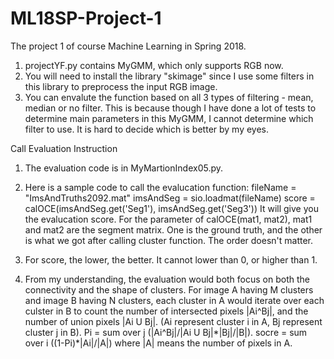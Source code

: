 # ML18SP-Project-1

The project 1 of course Machine Learning in Spring 2018.

1. projectYF.py contains MyGMM, which only supports RGB now.
2. You will need to install the library "skimage" since I use some filters in this library to preprocess the input RGB image.
3. You can envalute the function based on all 3 types of filtering - mean, median or no filter.
   This is because though I have done a lot of tests to determine main parameters in this MyGMM, I cannot determine which filter to use. It is hard to decide which is better by my eyes.

Call Evaluation Instruction
1. The evaluation code is in MyMartionIndex05.py. 
2. Here is a sample code to call the evalucation function:
    fileName = "ImsAndTruths2092.mat"
    imsAndSeg = sio.loadmat(fileName)
    score = calOCE(imsAndSeg.get('Seg1'), imsAndSeg.get('Seg3'))
   It will give you the evalucation score. For the parameter of calOCE(mat1, mat2), mat1 and mat2 are the segment matrix. One is the ground truth, and the other is what we got after calling cluster function. The order doesn't matter.

3. For score, the lower, the better. It cannot lower than 0, or higher than 1.
4. From my understanding, the evaluation would both focus on both the connectivity and the shape of clusters. 
    For image A having M clusters and image B having N clusters, each cluster in A would iterate over each culster in B to count the number of intersected pixels |Ai^Bj|, and the number of union pixels |Ai U Bj|. (Ai represent cluster i in A, Bj represent cluster j in B). 
    Pi = sum over j (|Ai^Bj|/|Ai U Bj|\*|Bj|/|B|). 
    socre = sum over i ((1-Pi)\*|Ai|/|A|)   where |A| means the number of pixels in A.
   